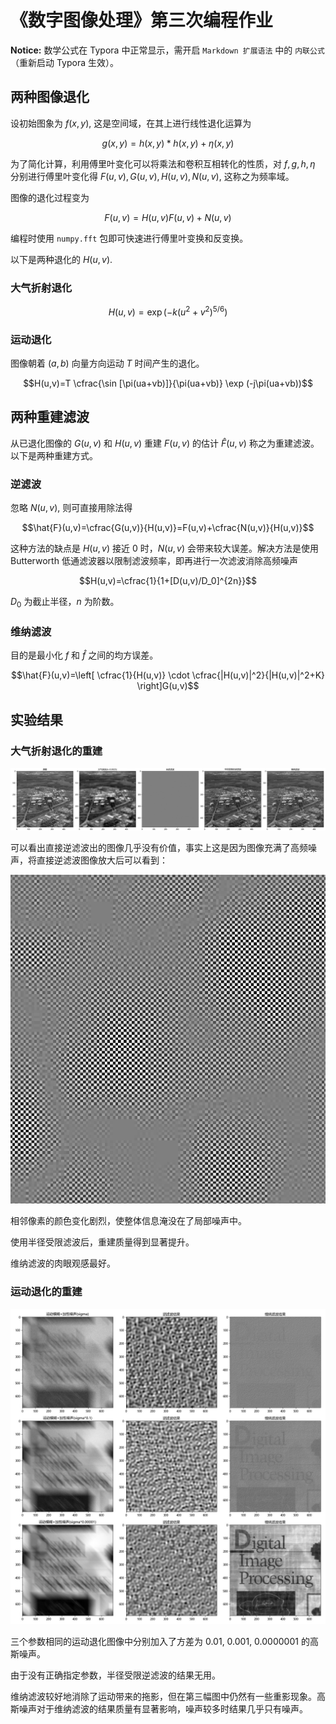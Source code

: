 # 《数字图像处理》第三次编程作业

**Notice:** 数学公式在 Typora 中正常显示，需开启 `Markdown 扩展语法` 中的 `内联公式` （重新启动 Typora 生效）。

## 两种图像退化

设初始图象为 $f(x,y)$, 这是空间域，在其上进行线性退化运算为

$$g(x,y)=h(x,y)* h(x,y)+\eta(x,y)$$

为了简化计算，利用傅里叶变化可以将乘法和卷积互相转化的性质，对 $f,g,h,\eta$ 分别进行傅里叶变化得 $F(u,v), G(u,v), H(u,v), N(u,v)$, 这称之为频率域。

图像的退化过程变为

$$F(u,v)=H(u,v)F(u,v)+N(u,v)$$

编程时使用 `numpy.fft` 包即可快速进行傅里叶变换和反变换。

以下是两种退化的 $H(u,v)$.

### 大气折射退化

$$H(u,v)=\exp \left(-k(u^2+v^2)^{5/6}\right)$$

### 运动退化

图像朝着 $(a,b)$ 向量方向运动 $T$ 时间产生的退化。

$$H(u,v)=T \cfrac{\sin [\pi(ua+vb)]}{\pi(ua+vb)} \exp (-j\pi(ua+vb))$$

## 两种重建滤波

从已退化图像的 $G(u,v)$ 和 $H(u,v)$ 重建 $F(u,v)$ 的估计 $\hat{F}(u,v)$ 称之为重建滤波。以下是两种重建方式。

### 逆滤波

忽略 $N(u,v)$, 则可直接用除法得

$$\hat{F}(u,v)=\cfrac{G(u,v)}{H(u,v)}=F(u,v)+\cfrac{N(u,v)}{H(u,v)}$$

这种方法的缺点是 $H(u,v)$ 接近 $0$ 时，$N(u,v)$ 会带来较大误差。解决方法是使用 Butterworth 低通滤波器以限制滤波频率，即再进行一次滤波消除高频噪声

$$H(u,v)=\cfrac{1}{1+[D(u,v)/D_0]^{2n}}$$

$D_0$ 为截止半径，$n$ 为阶数。

### 维纳滤波

目的是最小化 $f$ 和 $\hat{f}$ 之间的均方误差。

$$\hat{F}(u,v)=\left[ \cfrac{1}{H(u,v)} \cdot \cfrac{|H(u,v)|^2}{|H(u,v)|^2+K} \right]G(u,v)$$

## 实验结果

### 大气折射退化的重建

![](result/exp5_28.jpg)

可以看出直接逆滤波出的图像几乎没有价值，事实上这是因为图像充满了高频噪声，将直接逆滤波图像放大后可以看到：

![](pic/1.png)

相邻像素的颜色变化剧烈，使整体信息淹没在了局部噪声中。

使用半径受限滤波后，重建质量得到显著提升。

维纳滤波的肉眼观感最好。

### 运动退化的重建

![](result/exp5_29.jpg)

三个参数相同的运动退化图像中分别加入了方差为 $0.01$, $0.001$, $0.0000001$ 的高斯噪声。

由于没有正确指定参数，半径受限逆滤波的结果无用。

维纳滤波较好地消除了运动带来的拖影，但在第三幅图中仍然有一些重影现象。高斯噪声对于维纳滤波的结果质量有显著影响，噪声较多时结果几乎只有噪声。
